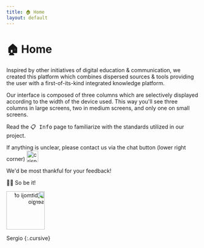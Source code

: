 ```yaml
---
title: 🏠 Home
layout: default
---
```


# 🏠 Home

Inspired by other initiatives of digital education & communication, we created this platform which combines dispersed sources & tools providing the user with a first-of-its-kind integrated knowledge platform.

Our interface is composed of three columns which are selectively displayed according to the width of the device used. This way you'll see three columns in large screens, two in medium screens, and only one on small screens.

Read the <kbd>📋 Info</kbd> page to familiarize with the standards utilized in our project.

If anything is unclear, please contact us via the chat button (lower right corner) <img src="./framework/crisp-logo.svg" width="30" height="30" alt="crisp chat button" style="all: unset; height: 30px; vertical-align: text-bottom;">

We'd be most thankful for your feedback!

🙏🏼 So be it!

<img src="./framework/baldy.webp" width="100" height="100" alt="bitmoji of sergio" style="all: unset; background-color: transparent;  width: 100px; transform: scaleX(-1)">

Sergio
{:.cursive}

<p>&nbsp;</p>
<p>&nbsp;</p>